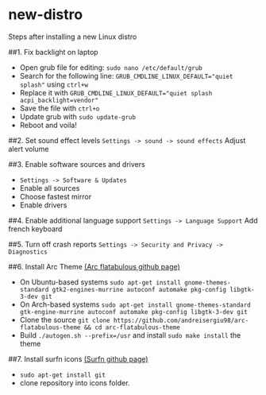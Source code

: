 # new-distro
Steps after installing a new Linux distro

##1. Fix backlight on laptop
+ Open grub file for editing: `sudo nano /etc/default/grub`
+ Search for the following line: `GRUB_CMDLINE_LINUX_DEFAULT="quiet splash"` using `ctrl+w`
+ Replace it with `GRUB_CMDLINE_LINUX_DEFAULT="quiet splash acpi_backlight=vendor"`
+ Save the file with `ctrl+o`
+ Update grub with `sudo update-grub`
+ Reboot and voila!

##2. Set sound effect levels
`Settings -> sound -> sound effects` Adjust alert volume

##3. Enable software sources and drivers
+ `Settings -> Software & Updates`
+ Enable all sources
+ Choose fastest mirror
+ Enable drivers

##4. Enable additional language support
`Settings -> Language Support` Add french keyboard

##5. Turn off crash reports
`Settings -> Security and Privacy -> Diagnostics`

##6. Install Arc Theme [(Arc flatabulous github page)](https://github.com/andreisergiu98/arc-flatabulous-theme)
+ On Ubuntu-based systems `sudo apt-get install gnome-themes-standard gtk2-engines-murrine autoconf automake pkg-config libgtk-3-dev git`
+ On Arch-based systems `sudo apt-get install gnome-themes-standard gtk-engine-murrine autoconf automake pkg-config libgtk-3-dev git`
+ Clone the source `git clone https://github.com/andreisergiu98/arc-flatabulous-theme && cd arc-flatabulous-theme`
+ Build `./autogen.sh --prefix=/usr` and install `sudo make install` the theme

##7. Install surfn icons [(Surfn github page)](https://github.com/erikdubois/Surfn)
+ `sudo apt-get install git`
+ clone repository into icons folder.

